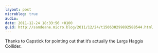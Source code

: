 ```yaml
---
layout: post
microblog: true
audio: 
date: 2011-12-24 18:33:56 +0100
guid: http://samdeane.micro.blog/2011/12/24/t150630299892588544.html
---
```

Thanks to Capstick for pointing out that it’s actually the Largs Haggis Collider.
